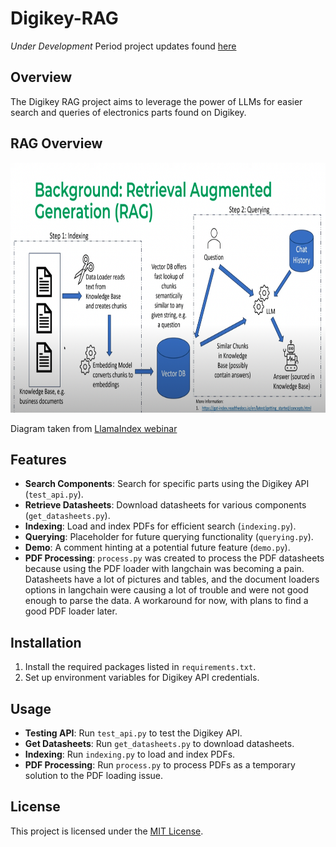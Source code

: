 # Digikey-RAG
_Under Development_
Period project updates found [here](https://isabelanyc.github.io/projects/digikey/digikey-rag.html)

## Overview
The Digikey RAG project aims to leverage the power of LLMs for easier search and queries of electronics parts found on Digikey.

## RAG Overview
<p align="center">
  <img src="./img/rag.png"  width="850" height="400">
</p>

Diagram taken from [LlamaIndex webinar](https://www.youtube.com/watch?v=njzB6fm0U8g&t=904s)

## Features
- **Search Components**: Search for specific parts using the Digikey API (`test_api.py`).
- **Retrieve Datasheets**: Download datasheets for various components (`get_datasheets.py`).
- **Indexing**: Load and index PDFs for efficient search (`indexing.py`).
- **Querying**: Placeholder for future querying functionality (`querying.py`).
- **Demo**: A comment hinting at a potential future feature (`demo.py`).
- **PDF Processing**: `process.py` was created to process the PDF datasheets because using the PDF loader with langchain was becoming a pain. Datasheets have a lot of pictures and tables, and the document loaders options in langchain were causing a lot of trouble and were not good enough to parse the data. A workaround for now, with plans to find a good PDF loader later.

## Installation
1. Install the required packages listed in `requirements.txt`.
2. Set up environment variables for Digikey API credentials.

## Usage
- **Testing API**: Run `test_api.py` to test the Digikey API.
- **Get Datasheets**: Run `get_datasheets.py` to download datasheets.
- **Indexing**: Run `indexing.py` to load and index PDFs.
- **PDF Processing**: Run `process.py` to process PDFs as a temporary solution to the PDF loading issue.

## License
This project is licensed under the [MIT License](https://opensource.org/license/mit/).
